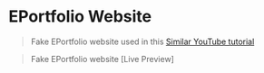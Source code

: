 # EPortfolio Website

> Fake EPortfolio website used in this [Similar YouTube tutorial](https://www.youtube.com/watch?v=p0bGHP-PXD4)

> Fake EPortfolio website [Live Preview]
